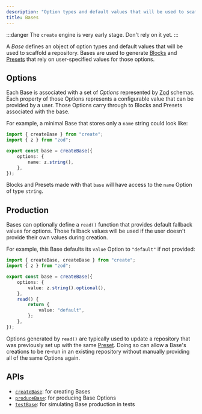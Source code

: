 ```yaml
---
description: "Option types and default values that will be used to scaffold a repository."
title: Bases
---
```


:::danger
The `create` engine is very early stage.
Don't rely on it yet.
:::

A _Base_ defines an object of option types and default values that will be used to scaffold a repository.
Bases are used to generate [Blocks](./blocks) and [Presets](./presets.md) that rely on user-specified values for those options.

## Options

Each Base is associated with a set of _Options_ represented by [Zod](https://zod.dev) schemas.
Each property of those Options represents a configurable value that can be provided by a user.
Those Options carry through to Blocks and Presets associated with the base.

For example, a minimal Base that stores only a `name` string could look like:

```ts
import { createBase } from "create";
import { z } from "zod";

export const base = createBase({
	options: {
		name: z.string(),
	},
});
```

Blocks and Presets made with that `base` will have access to the `name` Option of type `string`.

## Production

Bases can optionally define a `read()` function that provides default fallback values for options.
Those fallback values will be used if the user doesn't provide their own values during creation.

For example, this Base defaults its `value` Option to `"default"` if not provided:

```ts
import { createBase, createBase } from "create";
import { z } from "zod";

export const base = createBase({
	options: {
		value: z.string().optional(),
	},
	read() {
		return {
			value: "default",
		};
	},
});
```

Options generated by `read()` are typically used to update a repository that was previously set up with the same [Preset](./preset).
Doing so can allow a Base's creations to be re-run in an existing repository without manually providing all of the same Options again.

## APIs

- [`createBase`](../apis/creators#createbase): for creating Bases
- [`produceBase`](../apis/producers#producebase): for producing Base Options
- [`testBase`](../apis/testers#testbase): for simulating Base production in tests
